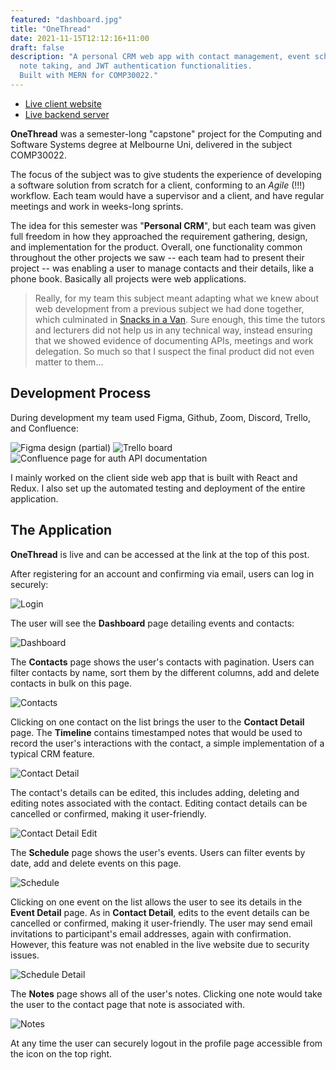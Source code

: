 ```yaml
---
featured: "dashboard.jpg"
title: "OneThread"
date: 2021-11-15T12:12:16+11:00
draft: false
description: "A personal CRM web app with contact management, event scheduling,
  note taking, and JWT authentication functionalities.
  Built with MERN for COMP30022."
---
```


- [Live client website](https://spider55-fe.herokuapp.com)
- [Live backend server](https://spider55-api.herokuapp.com)

**OneThread** was a semester-long "capstone" project for the Computing and
Software Systems degree at Melbourne Uni, delivered in the subject COMP30022.

The focus of the subject was to give students the experience of developing a
software solution from scratch for a client, conforming to an _Agile_ (!!!)
workflow. Each team would have a supervisor and a client, and have
regular meetings and work in weeks-long sprints.

The idea for this semester was "**Personal CRM**", but each team was given
full freedom in how they approached the requirement gathering, design, and
implementation for the product. Overall, one functionality common throughout
the other projects we saw -- each team had to present their project -- was
enabling a user to manage contacts and their details, like a phone book.
Basically all projects were web applications.

> Really, for my team this subject meant adapting what we knew about web
> development from a previous subject we had done together, which culminated
> in [Snacks in a Van](https://jonjauhari.com/projects/snacks-in-a-van/). Sure
> enough, this time the tutors and lecturers did not help us in any technical
> way, instead ensuring that we showed evidence of documenting APIs, meetings
> and work delegation. So much so that I suspect the final product did not
> even matter to them...

## Development Process

During development my team used Figma, Github, Zoom, Discord, Trello, and
Confluence:

![Figma design (partial)](figma.jpg)
![Trello board](trello.jpg)
![Confluence page for auth API documentation](confluence.jpg)

I mainly worked on the client side web app that is built with React and
Redux. I also set up the automated testing and deployment of the entire
application.

## The Application

**OneThread** is live and can be accessed at the link at the top of this post.

After registering for an account and confirming via email, users can log in
securely:

![Login](login.jpg)

The user will see the **Dashboard** page detailing events and contacts:

![Dashboard](dashboard.jpg)

The **Contacts** page shows the user's contacts with pagination. Users can
filter contacts by name, sort them by the different columns, add and delete
contacts in bulk on this page.

![Contacts](contacts.jpg)

Clicking on one contact on the list brings the user to the **Contact Detail**
page. The **Timeline** contains timestamped notes that would be used to record
the user's interactions with the contact, a simple implementation of a typical
CRM feature.

![Contact Detail](contact-detail.jpg)

The contact's details can be edited, this includes adding, deleting and
editing notes associated with the contact. Editing contact details can be
cancelled or confirmed, making it user-friendly.

![Contact Detail Edit](contact-detail-edit.jpg)

The **Schedule** page shows the user's events. Users can filter events by
date, add and delete events on this page.

![Schedule](schedule.jpg)

Clicking on one event on the list allows the user to see its details in the
**Event Detail** page. As in **Contact Detail**, edits to the event details
can be cancelled or confirmed, making it user-friendly. The user may send
email invitations to participant's email addresses, again with confirmation.
However, this feature was not enabled in the live website due to security
issues.

![Schedule Detail](schedule-detail.jpg)

The **Notes** page shows all of the user's notes. Clicking one note would
take the user to the contact page that note is associated with.

![Notes](notes.jpg)

At any time the user can securely logout in the profile page accessible from
the icon on the top right.
